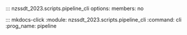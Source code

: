 ::: nzssdt_2023.scripts.pipeline_cli
    options:
        members: no

::: mkdocs-click
    :module: nzssdt_2023.scripts.pipeline_cli
    :command: cli
    :prog_name: pipeline
